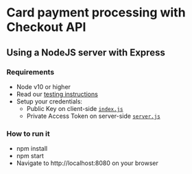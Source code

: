 # Card payment processing with Checkout API

## Using a NodeJS server with Express

### Requirements
- Node v10 or higher
- Read our [testing instructions](https://developers.mercadopago.com/en/guides/payments/api/testing)
- Setup your credentials: 
  - Public Key on client-side [`index.js`](https://github.com/mercadopago/card-payment-sample/tree/master/client/js/index.js#L2)
  - Private Access Token on server-side [`server.js`](https://github.com/mercadopago/card-payment-sample/tree/master/server/node/server.js#L6)

### How to run it
- npm install
- npm start
- Navigate to http://localhost:8080 on your browser
